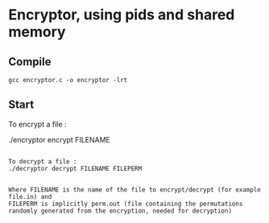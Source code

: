 # Encryptor, using pids and shared memory


## Compile

```
gcc encryptor.c -o encryptor -lrt

```
## Start

To encrypt a file :

./encryptor encrypt FILENAME

```

To decrypt a file :
./decryptor decrypt FILENAME FILEPERM


Where FILENAME is the name of the file to encrypt/decrypt (for example file.in) and
FILEPERM is implicitly perm.out (file containing the permutations randomly generated from the encryption, needed for decryption)
